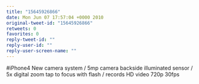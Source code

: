 ```yaml
---
title: "15645926866"
date: Mon Jun 07 17:57:04 +0000 2010
original-tweet-id: "15645926866"
retweets: 0
favorites: 0
reply-tweet-id: ""
reply-user-id: ""
reply-user-screen-name: ""
---
```

#iPhone4 New camera system / 5mp camera backside illuminated sensor / 5x digital zoom tap to focus with flash / records HD video 720p 30fps
